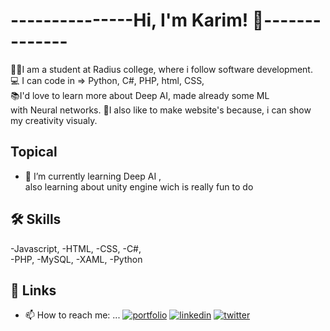 #  ---------------Hi, I'm Karim! 👋--------------
👨‍🎓I am a student at Radius college, where i follow software development.<br>
💻 I can code in => Python, C#, PHP, html, CSS,<br>
📚I'd love to learn more about Deep AI, made already some ML<br> 
with Neural networks.
🌱I also like to make website's because, i can show my creativity visualy.
## Topical
- 🌱 I’m currently learning Deep AI ,<br>also learning about unity engine wich is really fun to do

## 🛠 Skills
-Javascript,
-HTML,
-CSS,
-C#,  
-PHP,
-MySQL,
-XAML, 
-Python



## 🔗 Links
- 📫 How to reach me: ...
[![portfolio](https://img.shields.io/badge/my_portfolio-000?style=for-the-badge&logo=ko-fi&logoColor=white)]()
[![linkedin](https://img.shields.io/badge/linkedin-0A66C2?style=for-the-badge&logo=linkedin&logoColor=white)](linkedin.com/in/karim-alkichouhi-204434165)
[![twitter](https://img.shields.io/badge/twitter-1DA1F2?style=for-the-badge&logo=twitter&logoColor=white)](https://twitter.com/AlkichouhiKarim)
##

